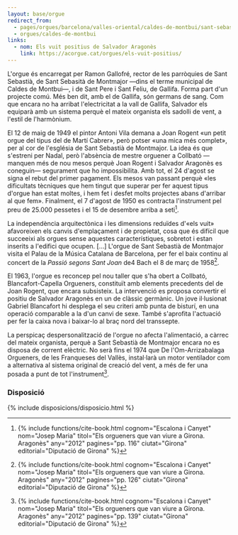 ```yaml
---
layout: base/orgue
redirect_from:
  - pages/orgues/barcelona/valles-oriental/caldes-de-montbui/sant-sebastia-de-montmajor
  - orgues/caldes-de-montbui
links:
  - nom: Els vuit positius de Salvador Aragonès
    link: https://acorgue.cat/orgues/els-vuit-positius/
---
```


L'orgue és encarregat per Ramon Gallofré, rector de les parròquies de Sant Sebastià, de Sant Sebasità de Montmajor —dins
el terme municipal de Caldes de Montbui—, i de Sant Pere i Sant Feliu, de Gallifa. Forma part d'un projecte comú. Més ben
dit, amb el de Gallifa, són germans de sang. Com que encara no ha arribat l'electricitat a la vall de Gallifa, Salvador els
equiparà amb un sistema perquè el mateix organista els sadolli de vent, a l'estil de l'harmònium.

El 12 de maig de 1949 el pintor Antoni Vila demana a Joan Rogent «un petit orgue del tipus del de Martí Cabrer», però
potser «una mica més complet», per al cor de l'església de Sant Sebastià de Montmajor. La idea és que s'estreni per Nadal,
però l'absència de mestre orguener a Collbató —manquen més de nou mesos perquè Joan Rogent i Salvador Aragonès es coneguin— segurament
que ho impossibilita. Amb tot, el 24 d'agost se signa el rebut del primer pagament. Els mesos van passant perquè «les
dificultats tècniques que hem tingut que superar per fer aquest tipus d'orgue han estat moltes, i hem fet
i desfet molts projectes abans d'arribar al que fem». Finalment, el 7 d'agost de 1950 es contracta l'instrument pel preu
de 25.000 pessetes i el 15 de desembre arriba a seti[^1].

La independència arquitectònica i les dimensions reduïdes d'«els vuit» afavoreixen els canvis d'emplaçament i de propietat,
cosa que és difícil que succeeixi als orgues sense aquestes característiques, sobretot i estan inserits a l'edifici que ocupen.
[…] L'orgue de Sant Sebastià de Montmajor visita el Palau de la Música Catalana de Barcelona, per fer el baix continu
al concert de la _Passió segons Sant Joan_ de4 Bach el 8 de març de 1958[^2].

El 1963, l'orgue es reconcep pel nou taller que s'ha obert a Collbató, Blancafort-Capella Orgueners, constituït amb elements
precedents del de Joan Rogent, que encara subsisteix. La intervenció es proposa convertir el positiu de Salvador Aragonès
en un de clàssic germànic. Un jove il·lusionat Gabriel Blancafort hi desplega el seu criteri amb punta de bisturí, en una
operació comparable a la d'un canvi de sexe. També s'aprofita l'actuació per fer la caixa nova i baixar-lo al braç nord del transsepte.

La perspicaç despersonalització de l'orgue no afecta l'alimentació, a càrrec del mateix organista, perquè a Sant Sebastià de Montmajor
encara no es disposa de corrent elèctric. No serà fins el 1974 que De l'Om-Arrizabalaga Orgueners, de les Franqueses del Vallès,
instal·larà un motor ventilador com a alternativa al sistema original de creació del vent, a més de fer una posada a punt de tot l'instrument[^3].

### Disposició

{% include disposicions/disposicio.html %}

[^1]: {% include functions/cite-book.html cognom="Escalona i Canyet" nom="Josep Maria" titol="Els orgueners que van viure a Girona. Aragonès" any="2012" pagines="pp. 116" ciutat="Girona" editorial="Diputació de Girona" %}
[^2]: {% include functions/cite-book.html cognom="Escalona i Canyet" nom="Josep Maria" titol="Els orgueners que van viure a Girona. Aragonès" any="2012" pagines="pp. 126" ciutat="Girona" editorial="Diputació de Girona" %}
[^3]: {% include functions/cite-book.html cognom="Escalona i Canyet" nom="Josep Maria" titol="Els orgueners que van viure a Girona. Aragonès" any="2012" pagines="pp. 139" ciutat="Girona" editorial="Diputació de Girona" %}
